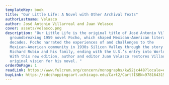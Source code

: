 ```yaml
---
templateKey: book
title: "Our Little Life: A Novel with Other Archival Texts"
authorLastname: Velasco
author: José Antonio Villarreal and Juan Velasco
cover: assets/velasco.png
description: "Our Little Life is the original title of José Antonio Villarreal’s
  groundbreaking 1959 novel Pocho, which shaped Mexican-American literature for
  decades. Pocho narrated the experiences of and challenges to the
  Mexican-American community in 1930s Silicon Valley through the story of
  Richard Rubio and his family, ending with the U.S.’s entry into World War II.
  With this new edition, author and editor Juan Velasco restores Villarreal’s
  original vision for his novel. "
orderOnPage: 1
readLink: https://www.fulcrum.org/concern/monographs/kw52jc448?locale=en
buyLink: https://cdcshoppingcart.uchicago.edu/Cart2/Cart?ISBN=9781643150789&PRESS=lever
---
```

